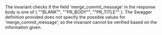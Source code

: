 The invariant checks if the field 'merge_commit_message' in the response body is one of { ""BLANK"", ""PR_BODY"", ""PR_TITLE"" }. The Swagger definition provided does not specify the possible values for 'merge_commit_message', so the invariant cannot be verified based on the information given.
